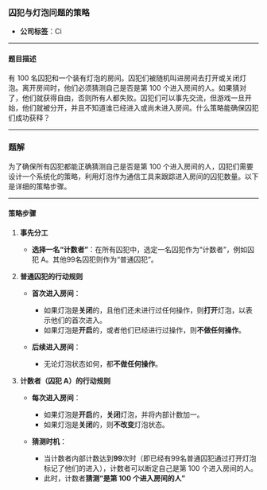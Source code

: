 ### 囚犯与灯泡问题的策略

- **公司标签**：Ci

---

#### 题目描述

有 100 名囚犯和一个装有灯泡的房间。囚犯们被随机叫进房间去打开或关闭灯泡。离开房间时，他们必须猜测自己是否是第 100 个进入房间的人。如果猜对了，他们就获得自由，否则所有人都失败。囚犯们可以事先交流，但游戏一旦开始，他们就被分开，并且不知道谁已经进入或尚未进入房间。什么策略能确保囚犯们成功获释？

---

### 题解

为了确保所有囚犯都能正确猜测自己是否是第 100 个进入房间的人，囚犯们需要设计一个系统化的策略，利用灯泡作为通信工具来跟踪进入房间的囚犯数量。以下是详细的策略步骤。

---

#### 策略步骤

1. **事先分工**
   
   - **选择一名“计数者”**：在所有囚犯中，选定一名囚犯作为“计数者”，例如囚犯 A。其他99名囚犯则作为“普通囚犯”。

2. **普通囚犯的行动规则**
   
   - **首次进入房间**：
     - 如果灯泡是**关闭**的，且他们还未进行过任何操作，则**打开**灯泡，以表示他们的首次进入。
     - 如果灯泡是**开启**的，或者他们已经进行过操作，则**不做任何操作**。
   
   - **后续进入房间**：
     - 无论灯泡状态如何，都**不做任何操作**。

3. **计数者（囚犯 A）的行动规则**
   
   - **每次进入房间**：
     - 如果灯泡是**开启**的，**关闭**灯泡，并将内部计数加一。
     - 如果灯泡是**关闭**的，则**不改变**灯泡状态。
   
   - **猜测时机**：
     - 当计数者内部计数达到**99**次时（即已经有99名普通囚犯通过打开灯泡标记了他们的进入），计数者可以断定自己是第 100 个进入房间的人。
     - 此时，计数者**猜测“是第 100 个进入房间的人”**
   
   

